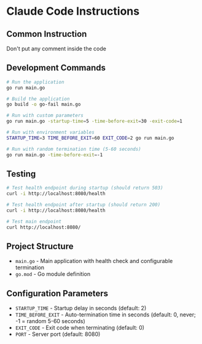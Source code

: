 # Claude Code Instructions

## Common Instruction
Don't put any comment inside the code

## Development Commands

```bash
# Run the application
go run main.go

# Build the application
go build -o go-fail main.go

# Run with custom parameters
go run main.go -startup-time=5 -time-before-exit=30 -exit-code=1

# Run with environment variables
STARTUP_TIME=3 TIME_BEFORE_EXIT=60 EXIT_CODE=2 go run main.go

# Run with random termination time (5-60 seconds)
go run main.go -time-before-exit=-1
```

## Testing

```bash
# Test health endpoint during startup (should return 503)
curl -i http://localhost:8080/health

# Test health endpoint after startup (should return 200)
curl -i http://localhost:8080/health

# Test main endpoint
curl http://localhost:8080/
```

## Project Structure

- `main.go` - Main application with health check and configurable termination
- `go.mod` - Go module definition

## Configuration Parameters

- `STARTUP_TIME` - Startup delay in seconds (default: 2)
- `TIME_BEFORE_EXIT` - Auto-termination time in seconds (default: 0, never; -1 = random 5-60 seconds)
- `EXIT_CODE` - Exit code when terminating (default: 0)
- `PORT` - Server port (default: 8080)